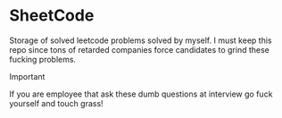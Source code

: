 # SheetCode
Storage of solved leetcode problems solved by myself. I must keep this repo since tons of retarded companies
force candidates to grind these fucking problems.

> [!IMPORTANT]
> If you are employee that ask these dumb questions at interview go fuck yourself and touch grass!